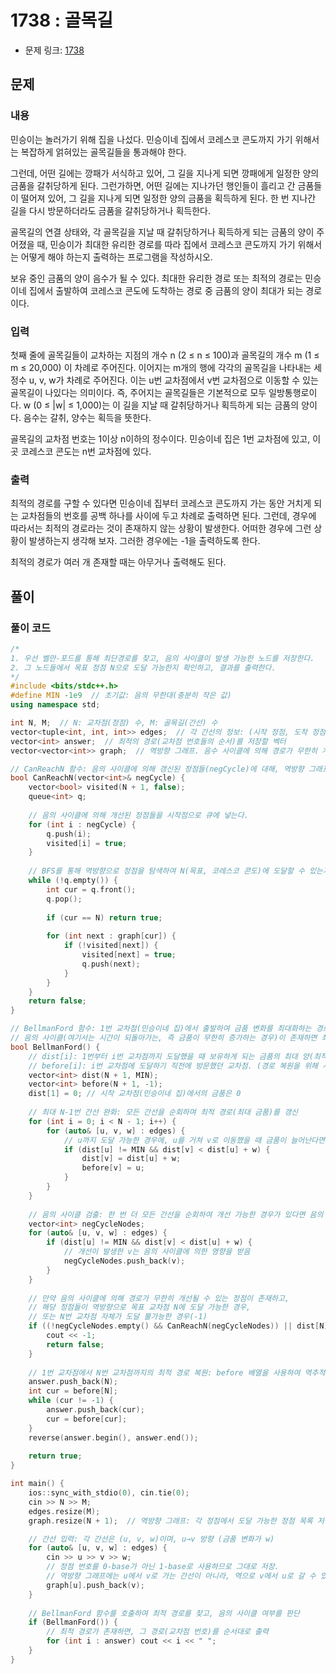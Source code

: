 # 1738 : 골목길
- 문제 링크: [1738](https://www.acmicpc.net/problem/1738)

## 문제
### 내용
민승이는 놀러가기 위해 집을 나섰다. 민승이네 집에서 코레스코 콘도까지 가기 위해서는 복잡하게 얽혀있는 골목길들을 통과해야 한다.

그런데, 어떤 길에는 깡패가 서식하고 있어, 그 길을 지나게 되면 깡패에게 일정한 양의 금품을 갈취당하게 된다. 그런가하면, 어떤 길에는 지나가던 행인들이 흘리고 간 금품들이 떨어져 있어, 그 길을 지나게 되면 일정한 양의 금품을 획득하게 된다. 한 번 지나간 길을 다시 방문하더라도 금품을 갈취당하거나 획득한다.

골목길의 연결 상태와, 각 골목길을 지날 때 갈취당하거나 획득하게 되는 금품의 양이 주어졌을 때, 민승이가 최대한 유리한 경로를 따라 집에서 코레스코 콘도까지 가기 위해서는 어떻게 해야 하는지 출력하는 프로그램을 작성하시오.

보유 중인 금품의 양이 음수가 될 수 있다. 최대한 유리한 경로 또는 최적의 경로는 민승이네 집에서 출발하여 코레스코 콘도에 도착하는 경로 중 금품의 양이 최대가 되는 경로이다.

### 입력
첫째 줄에 골목길들이 교차하는 지점의 개수 n (2 ≤ n ≤ 100)과 골목길의 개수 m (1 ≤ m ≤ 20,000) 이 차례로 주어진다. 이어지는 m개의 행에 각각의 골목길을 나타내는 세 정수 u, v, w가 차례로 주어진다. 이는 u번 교차점에서 v번 교차점으로 이동할 수 있는 골목길이 나있다는 의미이다. 즉, 주어지는 골목길들은 기본적으로 모두 일방통행로이다. w (0 ≤ |w| ≤ 1,000)는 이 길을 지날 때 갈취당하거나 획득하게 되는 금품의 양이다. 음수는 갈취, 양수는 획득을 뜻한다.

골목길의 교차점 번호는 1이상 n이하의 정수이다. 민승이네 집은 1번 교차점에 있고, 이곳 코레스코 콘도는 n번 교차점에 있다.

### 출력
최적의 경로를 구할 수 있다면 민승이네 집부터 코레스코 콘도까지 가는 동안 거치게 되는 교차점들의 번호를 공백 하나를 사이에 두고 차례로 출력하면 된다. 그런데, 경우에 따라서는 최적의 경로라는 것이 존재하지 않는 상황이 발생한다. 어떠한 경우에 그런 상황이 발생하는지 생각해 보자. 그러한 경우에는 -1을 출력하도록 한다.

최적의 경로가 여러 개 존재할 때는 아무거나 출력해도 된다.

## 풀이
### 풀이 코드
```cpp
/*
1. 우선 벨만-포드를 통해 최단경로를 찾고, 음의 사이클이 발생 가능한 노드를 저장한다.
2. 그 노드들에서 목표 정점 N으로 도달 가능한지 확인하고, 결과를 출력한다.
*/
#include <bits/stdc++.h>
#define MIN -1e9  // 초기값: 음의 무한대(충분히 작은 값)
using namespace std;

int N, M;  // N: 교차점(정점) 수, M: 골목길(간선) 수
vector<tuple<int, int, int>> edges;  // 각 간선의 정보: (시작 정점, 도착 정점, 금품 변화량)
vector<int> answer;  // 최적의 경로(교차점 번호들의 순서)를 저장할 벡터
vector<vector<int>> graph;  // 역방향 그래프. 음수 사이클에 의해 경로가 무한히 개선되는 경우, 0번(코레스코 콘도)으로 도달 가능한지 확인하기 위함

// CanReachN 함수: 음의 사이클에 의해 갱신된 정점들(negCycle)에 대해, 역방향 그래프를 통해 목표 정점 N에 도달 가능한지 검사
bool CanReachN(vector<int>& negCycle) {
    vector<bool> visited(N + 1, false);
    queue<int> q;
    
    // 음의 사이클에 의해 개선된 정점들을 시작점으로 큐에 넣는다.
    for (int i : negCycle) {
        q.push(i);
        visited[i] = true;
    }
    
    // BFS를 통해 역방향으로 정점을 탐색하여 N(목표, 코레스코 콘도)에 도달할 수 있는지 확인
    while (!q.empty()) {
        int cur = q.front();
        q.pop();
        
        if (cur == N) return true;
        
        for (int next : graph[cur]) {
            if (!visited[next]) {
                visited[next] = true;
                q.push(next);
            }
        }
    }
    return false;
}

// BellmanFord 함수: 1번 교차점(민승이네 집)에서 출발하여 금품 변화를 최대화하는 경로를 찾는다.
// 음의 사이클(여기서는 시간이 되돌아가는, 즉 금품이 무한히 증가하는 경우)이 존재하면 최적 경로가 무한히 개선될 수 있으므로 false를 반환한다.
bool BellmanFord() {
    // dist[i]: 1번부터 i번 교차점까지 도달했을 때 보유하게 되는 금품의 최대 양(최적 경로 값)
    // before[i]: i번 교차점에 도달하기 직전에 방문했던 교차점. (경로 복원을 위해 사용)
    vector<int> dist(N + 1, MIN);
    vector<int> before(N + 1, -1);
    dist[1] = 0; // 시작 교차점(민승이네 집)에서의 금품은 0
    
    // 최대 N-1번 간선 완화: 모든 간선을 순회하며 최적 경로(최대 금품)를 갱신
    for (int i = 0; i < N - 1; i++) {
        for (auto& [u, v, w] : edges) {
            // u까지 도달 가능한 경우에, u를 거쳐 v로 이동했을 때 금품이 늘어난다면 갱신
            if (dist[u] != MIN && dist[v] < dist[u] + w) {
                dist[v] = dist[u] + w;
                before[v] = u;
            }
        }
    }
    
    // 음의 사이클 검출: 한 번 더 모든 간선을 순회하여 개선 가능한 경우가 있다면 음의 사이클 발생
    vector<int> negCycleNodes;
    for (auto& [u, v, w] : edges) {
        if (dist[u] != MIN && dist[v] < dist[u] + w) {
            // 개선이 발생한 v는 음의 사이클에 의한 영향을 받음
            negCycleNodes.push_back(v);
        }
    }
    
    // 만약 음의 사이클에 의해 경로가 무한히 개선될 수 있는 정점이 존재하고,
    // 해당 정점들이 역방향으로 목표 교차점 N에 도달 가능한 경우,
    // 또는 N번 교차점 자체가 도달 불가능한 경우(-1) 
    if ((!negCycleNodes.empty() && CanReachN(negCycleNodes)) || dist[N] == MIN) {
        cout << -1;
        return false;
    }
    
    // 1번 교차점에서 N번 교차점까지의 최적 경로 복원: before 배열을 사용하여 역추적
    answer.push_back(N);
    int cur = before[N];
    while (cur != -1) {
        answer.push_back(cur);
        cur = before[cur];
    }
    reverse(answer.begin(), answer.end());
    
    return true;
}

int main() {
    ios::sync_with_stdio(0), cin.tie(0);
    cin >> N >> M;
    edges.resize(M);
    graph.resize(N + 1);  // 역방향 그래프: 각 정점에서 도달 가능한 정점 목록 저장

    // 간선 입력: 각 간선은 (u, v, w)이며, u→v 방향 (금품 변화가 w)
    for (auto& [u, v, w] : edges) {
        cin >> u >> v >> w;
        // 정점 번호를 0-base가 아닌 1-base로 사용하므로 그대로 저장.
        // 역방향 그래프에는 u에서 v로 가는 간선이 아니라, 역으로 v에서 u로 갈 수 있음을 저장.
        graph[u].push_back(v);
    }
    
    // BellmanFord 함수를 호출하여 최적 경로를 찾고, 음의 사이클 여부를 판단
    if (BellmanFord()) {
        // 최적 경로가 존재하면, 그 경로(교차점 번호)를 순서대로 출력
        for (int i : answer) cout << i << " ";
    }
}
```
